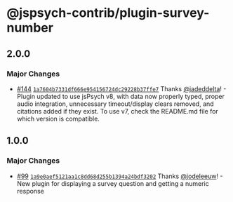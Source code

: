 # @jspsych-contrib/plugin-survey-number

## 2.0.0

### Major Changes

- [#144](https://github.com/jspsych/jspsych-contrib/pull/144) [`1a7604b7331df666e954156724dc29228b37ffe7`](https://github.com/jspsych/jspsych-contrib/commit/1a7604b7331df666e954156724dc29228b37ffe7) Thanks [@jadeddelta](https://github.com/jadeddelta)! - Plugin updated to use jsPsych v8, with data now properly typed, proper audio integration, unnecessary timeout/display clears removed, and citations added if they exist. To use v7, check the README.md file for which version is compatible.

## 1.0.0

### Major Changes

- [#99](https://github.com/jspsych/jspsych-contrib/pull/99) [`1a9e0aef5121aa1c8dd68d255b1394a24bdf3202`](https://github.com/jspsych/jspsych-contrib/commit/1a9e0aef5121aa1c8dd68d255b1394a24bdf3202) Thanks [@jodeleeuw](https://github.com/jodeleeuw)! - New plugin for displaying a survey question and getting a numeric response
